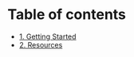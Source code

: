 # Table of contents

* [1. Getting Started](getting_started/README.md)
* [2. Resources](resources/README.md)